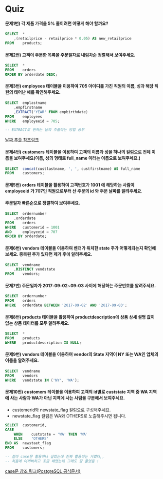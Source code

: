 # Quiz

#### 문제1번) 각 제품 가격을 5% 줄이려면 어떻게 해야 할까요?
```SQL
SELECT 	*
	,(retailprice - retailprice * 0.05) AS new_retailprice
FROM 	products;
```

#### 문제2번) 고객이 주문한 목록을 주문일자로 내림차순 정렬해서 보여주세요.
```SQL
SELECT 	*
FROM 	orders
ORDER BY orderdate DESC;
```

#### 문제3번) employees 테이블을 이용하여 705 아이디를 가진 직원의 이름, 성과 해당 직원의 태어난 해를 확인해주세요.
```SQL
SELECT 	emplastname
	,empfirstname
	,EXTRACT('YEAR' FROM empbirthdate)
FROM 	employees
WHERE 	employeeid = 705;

-- EXTRACT로 원하는 날짜 추출하는 방법 공부
```
[날짜 추출 참조링크](https://sas-study.tistory.com/387)

#### 문제4번) customers 테이블을 이용하여 고객의 이름과 성을 하나의 컬럼으로 전체 이름을 보여주세요(이름, 성의 형태로 full_name 이라는 이름으로 보여주세요.)
```SQL
SELECT 	concat(custlastname, ', ', custfirstname) AS full_name
FROM 	customers;
```

#### 문제5번) orders 테이블을 활용하여 고객번호가 1001 에 해당하는 사람이 employeeid 가 707인 직원으로부터  산 주문의 id 와 주문 날짜를 알려주세요.
#### 주문일자 빠른순으로 정렬하여 보여주세요.
```SQL
SELECT 	ordernumber
	,orderdate
FROM	orders
WHERE 	customerid = 1001
AND 	employeeid = 707
ORDER BY orderdate;
```

#### 문제6번) vendors 테이블을 이용하여 벤더가 위치한 state 주가 어떻게되는지 확인해보세요. 중복된 주가 있다면 제거 후에 알려주세요.
```SQL
SELECT 	vendname
	,DISTINCT vendstate
FROM	vendors;
```

#### 문제7번) 주문일자가 2017-09-02~09-03 사이에 해당하는 주문번호를 알려주세요.
```SQL
SELECT 	ordernumber
FROM 	orders
WHERE 	orderdate BETWEEN '2017-09-02' AND '2017-09-03';
```

#### 문제8번) products 테이블을 활용하여 productdescription에 상품 상세 설명 값이 없는 상품 데이터를 모두 알려주세요.
```SQL
SELECT 	*
FROM 	products
WHERE 	productdescription IS NULL;
```

#### 문제9번) vendors 테이블을 이용하여 vendor의 State 지역이 NY 또는 WA인 업체의 이름을 알려주세요.
```SQL
SELECT 	vendname
FROM 	vendors
WHERE 	vendstate IN ('NY', 'WA');
```

#### 문제10번) customers 테이블을 이용하여 고객의 id별로 custstate 지역 중 WA 지역에 사는 사람과 WA가 아닌 지역에 사는 사람을 구분해서 보여주세요.
* customerid와 newstate_flag 컬럼으로 구성해주세요.
* newstate_flag 컬럼은 WA와 OTHERS로 노출해주시면 됩니다.
```SQL
SELECT 	customerid,
CASE
	WHEN	custstate = 'WA' THEN 'WA'
	ELSE 	'OTHERS'
END AS 	newstaet_flag
FROM 	customers;

-- 설마 case문 활용하나 싶었는데 진짜 활용하는 거였다,,
-- 처음에 어버버하고 조금 해맸는데 그래도 잘 풀었음 !
```
[case문 참조 링크(PostgreSQL 공식문서)](https://runebook.dev/ko/docs/postgresql/functions-conditional#FUNCTIONS-CASE)
